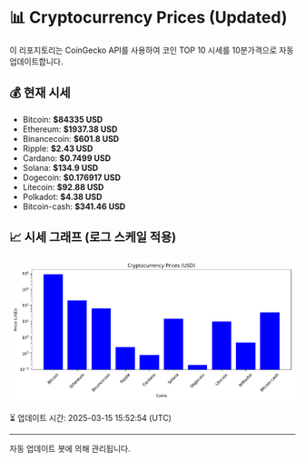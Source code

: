
# 📊 Cryptocurrency Prices (Updated)

이 리포지토리는 CoinGecko API를 사용하여 코인 TOP 10 시세를 10분가격으로 자동 업데이트합니다.

## 💰 현재 시세
- Bitcoin: **$84335 USD**
- Ethereum: **$1937.38 USD**
- Binancecoin: **$601.8 USD**
- Ripple: **$2.43 USD**
- Cardano: **$0.7499 USD**
- Solana: **$134.9 USD**
- Dogecoin: **$0.176917 USD**
- Litecoin: **$92.88 USD**
- Polkadot: **$4.38 USD**
- Bitcoin-cash: **$341.46 USD**

## 📈 시세 그래프 (로그 스케일 적용)
![Crypto Prices](crypto_prices.png)

⏳ 업데이트 시간: 2025-03-15 15:52:54 (UTC)

---
자동 업데이트 봇에 의해 관리됩니다.
